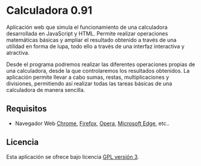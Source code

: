 Calculadora 0.91
================================

Aplicación web que simula el funcionamiento de una calculadora desarrollada en JavaScript y HTML.
Permite realizar operaciones matemáticas básicas y ampliar el resultado obtenido a través de una
utilidad en forma de lupa, todo ello a través de una interfaz interactiva y atractiva.

Desde el programa podremos realizar las diferentes operaciones propias de una calculadora, desde la
que controlaremos los resultados obtenidos. La aplicación permite llevar a cabo sumas, restas, multiplicaciones
y divisiones, permitiendo así realizar todas las tareas básicas de una calculadora de manera sencilla.

## Requisitos
- Navegador Web [Chrome], [Firefox], [Opera], [Microsoft Edge], etc..

## Licencia
Esta aplicación se ofrece bajo licencia [GPL versión 3].

[Chrome]: https://www.google.es/chrome/browser/desktop/index.html
[Firefox]: https://www.mozilla.org/es-ES/firefox/new/
[Opera]: http://www.opera.com/es
[Microsoft Edge]: https://www.microsoft.com/es-es/windows/microsoft-edge
[GPL versión 3]: https://www.gnu.org/licenses/gpl-3.0.en.html
